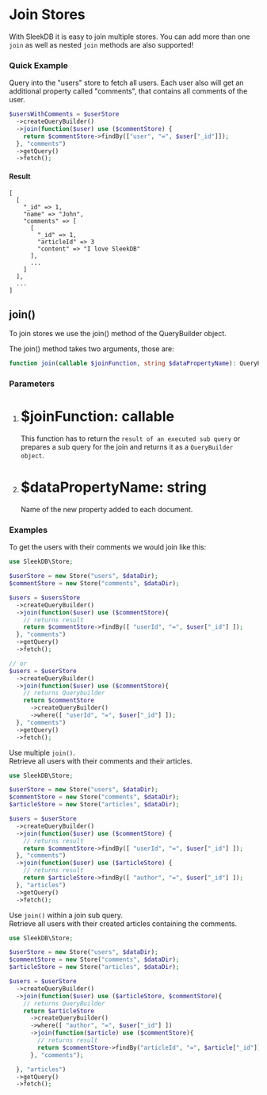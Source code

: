 <!--METADATA
{
    "title": "Join Stores",
    "url": "join-stores",
    "icon": "git-merge"
}
!METADATA-->

# Join Stores

With SleekDB it is easy to join multiple stores. You can add more than one `join` as well as nested `join` methods are also supported!

### Quick Example

Query into the "users" store to fetch all users.
Each user also will get an additional property called "comments", that contains all comments of the user.

```php
$usersWithComments = $userStore
  ->createQueryBuilder()
  ->join(function($user) use ($commentStore) {
    return $commentStore->findBy(["user", "=", $user["_id"]]);
  }, "comments")
  ->getQuery()
  ->fetch();
```
#### Result
```
[
  [
    "_id" => 1, 
    "name" => "John", 
    "comments" => [
      [
        "_id" => 1,
        "articleId" => 3
        "content" => "I love SleekDB"
      ],
      ...
    ]
  ],
  ...
]
```

## join()

To join stores we use the join() method of the QueryBuilder object.

The join() method takes two arguments, those are:

```php
function join(callable $joinFunction, string $dataPropertyName): QueryBuilder
```

### Parameters

1. # $joinFunction: callable

   This function has to return the `result of an executed sub query` or prepares a sub query for the join and returns it as a `QueryBuilder object`.

2. # $dataPropertyName: string

   Name of the new property added to each document.

### Examples

To get the users with their comments we would join like this:

```php
use SleekDB\Store;

$userStore = new Store("users", $dataDir);
$commentStore = new Store("comments", $dataDir);

$users = $usersStore
  ->createQueryBuilder()
  ->join(function($user) use ($commentStore){
    // returns result
    return $commentStore->findBy([ "userId", "=", $user["_id"] ]);
  }, "comments")
  ->getQuery()
  ->fetch();

// or
$users = $userStore
  ->createQueryBuilder()
  ->join(function($user) use ($commentStore){
    // returns Querybuilder
    return $commentStore
      ->createQueryBuilder()
      ->where([ "userId", "=", $user["_id"] ]);
  }, "comments")
  ->getQuery()
  ->fetch();
```

Use multiple `join()`.<br/>
Retrieve all users with their comments and their articles.

```php
use SleekDB\Store;

$userStore = new Store("users", $dataDir);
$commentStore = new Store("comments", $dataDir);
$articleStore = new Store("articles", $dataDir);

$users = $userStore
  ->createQueryBuilder()
  ->join(function($user) use ($commentStore) {
    // returns result
    return $commentStore->findBy([ "userId", "=", $user["_id"] ]);
  }, "comments")
  ->join(function($user) use ($articleStore) {
    // returns result
    return $articleStore->findBy([ "author", "=", $user["_id"] ]);
  }, "articles")
  ->getQuery()
  ->fetch();
```

Use `join()` within a join sub query.<br/>
Retrieve all users with their created articles containing the comments.

```php
use SleekDB\Store;

$userStore = new Store("users", $dataDir);
$commentStore = new Store("comments", $dataDir);
$articleStore = new Store("articles", $dataDir);

$users = $userStore
  ->createQueryBuilder()
  ->join(function($user) use ($articleStore, $commentStore){
    // returns QueryBuilder
    return $articleStore
      ->createQueryBuilder()
      ->where([ "author", "=", $user["_id"] ])
      ->join(function($article) use ($commentStore){
        // returns result
        return $commentStore->findBy("articleId", "=", $article["_id"]);
      }, "comments");

  }, "articles")
  ->getQuery()
  ->fetch();
```
